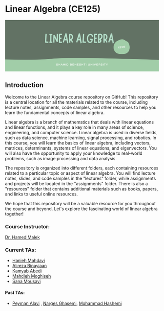 # Linear Algebra (CE125)

<p align="center">
  <img src="https://github.com/SBU-CE/CE125-Linear-Algebra/blob/main/images/banner.png">	
</p>

## Introduction

Welcome to the Linear Algebra course repository on GitHub! This repository is a central location for all the materials related to the course, including lecture notes, assignments, code samples, and other resources to help you learn the fundamental concepts of linear algebra.

Linear algebra is a branch of mathematics that deals with linear equations and linear functions, and it plays a key role in many areas of science, engineering, and computer science. Linear algebra is used in diverse fields, such as data science, machine learning, signal processing, and robotics. In this course, you will learn the basics of linear algebra, including vectors, matrices, determinants, systems of linear equations, and eigenvectors. You will also have the opportunity to apply your knowledge to real-world problems, such as image processing and data analysis.

The repository is organized into different folders, each containing resources related to a particular topic or aspect of linear algebra. You will find lecture notes, slides, and code samples in the "lectures" folder, while assignments and projects will be located in the "assignments" folder. There is also a "resources" folder that contains additional materials such as books, papers, and links to useful online resources.

We hope that this repository will be a valuable resource for you throughout the course and beyond. Let's explore the fascinating world of linear algebra together!

### Course Instructor:
[Dr. Hamed Malek](https://scholar.google.com/citations?user=_IIio8oAAAAJ&hl=en)

### Current TAs: 

 - [Hanieh Mahdavi](https://github.com/haniehm26)
 - [Alireza Binayiaan](https://github.com/alireza00bin)
 - [Kamyab Abedi](https://github.com/KamyabAbedi)
 - [Mahdieh Moghiseh](https://github.com/MahdiehMoghiseh)
 - [Sana Mousavi](https://github.com/sanoooavi)


#### Past TAs:
 - [Peyman Alavi](https://github.com/peyman-alv) , [Narges Ghasemi](https://github.com/NNargesNN), [Mohammad Hashemi](https://github.com/mohammadhashemii)

